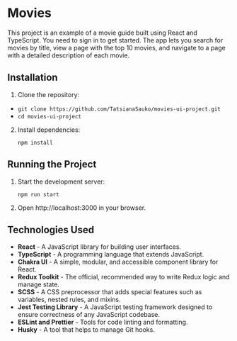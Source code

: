 # Movies

This project is an example of a movie guide built using React and TypeScript. You need to sign in to get started. The app lets you search for movies by title, view a page with the top 10 movies, and navigate to a page with a detailed description of each movie.

## Installation

1. Clone the repository:

-   `git clone https://github.com/TatsianaSauko/movies-ui-project.git`
-   `cd movies-ui-project`

2. Install dependencies:

    `npm install`

## Running the Project

1. Start the development server:

    `npm run start`

2. Open http://localhost:3000 in your browser.

## Technologies Used

-   **React** - A JavaScript library for building user interfaces.
-   **TypeScript** - A programming language that extends JavaScript.
-   **Chakra UI** - A simple, modular, and accessible component library for React.
-   **Redux Toolkit** - The official, recommended way to write Redux logic and manage state.
-   **SCSS** - A CSS preprocessor that adds special features such as variables, nested rules, and mixins.
-   **Jest Testing Library** - A JavaScript testing framework designed to ensure correctness of any JavaScript codebase.
-   **ESLint and Prettier** - Tools for code linting and formatting.
-   **Husky** - A tool that helps to manage Git hooks.

